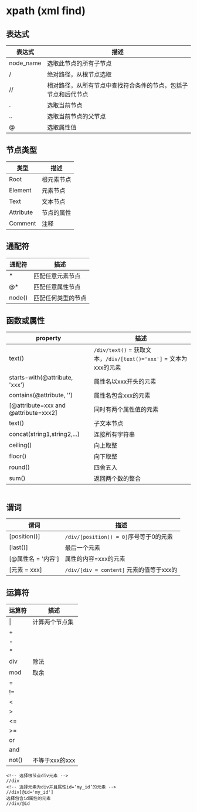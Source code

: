# xpath (xml find)

## 表达式
| 表达式 | 描述 |
| ----- | ----- |
| node_name | 选取此节点的所有子节点 |
| / | 绝对路径，从根节点选取 |
| // | 相对路径，从所有节点中查找符合条件的节点，包括子节点和后代节点 |
| . | 选取当前节点 |
| .. | 选取当前节点的父节点 |
| @ | 选取属性值 |

## 节点类型
| 类型 | 描述 |
| ---- | ---- |
| Root | 根元素节点 |
| Element | 元素节点 |
| Text | 文本节点 |
| Attribute | 节点的属性 |
| Comment | 注释 |

## 通配符
| 通配符 | 描述 |
| ---- | ---- |
| * | 匹配任意元素节点 |
| @* | 匹配任意属性节点 |
| node() | 匹配任何类型的节点 |



## 函数或属性
| property | 描述 |
| ---- | ---- |
| text() | `/div/text()` = 获取文本，`/div/[text()='xxx']` = 文本为xxx的元素 |
| starts-with(@attribute, 'xxx') | 属性名以xxx开头的元素 |
| contains(@attribute, '') | 属性名包含xxx的元素 |
| [@attribute=xxx and @attribute=xxx2] | 同时有两个属性值的元素 |
| text() | 子文本节点 |
| concat(string1,string2,...) | 连接所有字符串 |
| ceiling() | 向上取整 |
| floor() | 向下取整 |
| round() | 四舍五入 |
| sum() | 返回两个数的整合 |


```text

```

## 谓词
 | 谓词 | 描述 |
| ---- | ----- |
| [position()] | `/div/[position() = 0]`序号等于0的元素 |
| [last()] | 最后一个元素 |
| [@属性名 = '内容'] | 属性的内容=xxx的元素 |
| [元素 = xxx] | `/div/[div = content]` 元素的值等于xxx的 | 

## 运算符
| 运算符 | 描述 |
| ---- | ----- |
| \| | 计算两个节点集 |
| + |  |
| - |  |
| * |  |
| div | 除法 |
| mod | 取余 |
| = |  |
| != |  |
| < |  |
| > |  |
| <= |  |
| >= |  |
| or |  |
| and |  |
| not() | 不等于xxx的xxx |

```
<!-- 选择根节点div元素 -->
//div
<!-- 选择元素为div并且属性id=‘my_id’的元素 -->
//div[@id='my_id']
选择包含id属性的元素
//div/@id
```